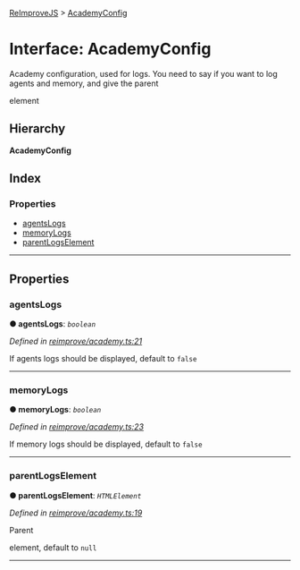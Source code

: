 [ReImproveJS](../README.md) > [AcademyConfig](../interfaces/academyconfig.md)

# Interface: AcademyConfig

Academy configuration, used for logs. You need to say if you want to log agents and memory, and give the parent

element

## Hierarchy

**AcademyConfig**

## Index

### Properties

* [agentsLogs](academyconfig.md#agentslogs)
* [memoryLogs](academyconfig.md#memorylogs)
* [parentLogsElement](academyconfig.md#parentlogselement)

---

## Properties

<a id="agentslogs"></a>

###  agentsLogs

**● agentsLogs**: *`boolean`*

*Defined in [reimprove/academy.ts:21](https://github.com/Pravez/FurnishJS/blob/8ae2d2d/src/reimprove/academy.ts#L21)*

If agents logs should be displayed, default to `false`

___
<a id="memorylogs"></a>

###  memoryLogs

**● memoryLogs**: *`boolean`*

*Defined in [reimprove/academy.ts:23](https://github.com/Pravez/FurnishJS/blob/8ae2d2d/src/reimprove/academy.ts#L23)*

If memory logs should be displayed, default to `false`

___
<a id="parentlogselement"></a>

###  parentLogsElement

**● parentLogsElement**: *`HTMLElement`*

*Defined in [reimprove/academy.ts:19](https://github.com/Pravez/FurnishJS/blob/8ae2d2d/src/reimprove/academy.ts#L19)*

Parent

element, default to `null`

___

